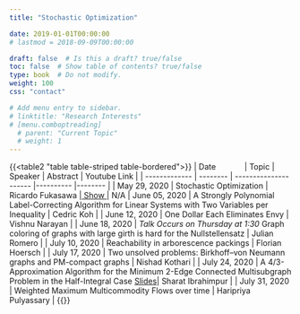 ```yaml
---
title: "Stochastic Optimization"

date: 2019-01-01T00:00:00
# lastmod = 2018-09-09T00:00:00

draft: false  # Is this a draft? true/false
toc: false  # Show table of contents? true/false
type: book  # Do not modify.
weight: 100
css: "contact"

# Add menu entry to sidebar.
# linktitle: "Research Interests"
# [menu.comboptreading]
  # parent: "Current Topic"
  # weight: 1
---
```


<!-- _After a brief hiatus to sort things out due to the COVID-19 pandemic, the CombOpt reading group is continuing its "Research Interests" series in Spring term 2020._

This term our reading group will be exploring the various research interests of students and faculty working on problems related to combinatorial optimization. If you would like to present on your recent work or a paper you find interesting please let one of the organizers know. This is a great opportunity to learn what other people working in combinatorial optimization are studying and to encourage collaboration. -->

<!-- __Schedule__ -->

<!-- Spring 2020 Active Schedule. Playlist for previously recorded talks [here](https://www.youtube.com/playlist?list=PL8UC-bwQca_ioFzpmUjOW5atbdg-1VvCG). -->

{{<table2 "table table-striped table-bordered">}}
| Date&nbsp;&nbsp;&nbsp;&nbsp;&nbsp;&nbsp;&nbsp;&nbsp;&nbsp;&nbsp;&nbsp;&nbsp; | Topic                                                                                                 | Speaker             | Abstract | Youtube Link |
| ------------- | -------- | --------------------- |---------- |-------- |
| May 29, 2020  | Stochastic Optimization              | Ricardo Fukasawa      |<a href="./../ricardo_abstract.txt"> Show </a>| N/A
| June 05, 2020 | A Strongly Polynomial Label-Correcting Algorithm for Linear Systems with Two Variables per Inequality | Cedric Koh            |
| June 12, 2020 | One Dollar Each Eliminates Envy                                                                       | Vishnu Narayan        |
| June 18, 2020 | _*Talk Occurs on Thursday at 1:30*_ Graph coloring of graphs with large girth is hard for the Nullstellensatz                                                                                                 | Julian Romero         |
| July 10, 2020 | Reachability in arborescence packings                                                                 | Florian Hoersch       |
| July 17, 2020 | Two unsolved problems: Birkhoff–von Neumann graphs and PM-compact graphs                              | Nishad Kothari        |
| July 24, 2020 | A 4/3-Approximation Algorithm for the Minimum 2-Edge Connected Multisubgraph Problem in the Half-Integral Case [Slides](https://www.wjtoth.com/comboptreading/sharat-talk-s2020.pdf)| Sharat Ibrahimpur |
| July 31, 2020 | Weighted Maximum Multicommodity Flows over time                                                       | Haripriya Pulyassary  |
{{</table2>}}
